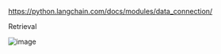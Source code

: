 https://python.langchain.com/docs/modules/data_connection/

Retrieval

![image](https://github.com/kdahun/fullstack-gpt/assets/101082485/77fe850c-bdc5-49f1-ad6f-6ed434b75549)

